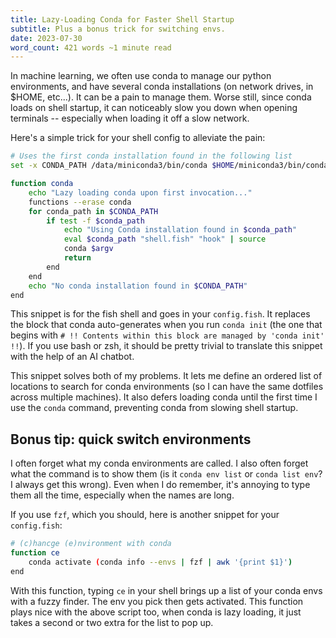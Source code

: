 ```yaml
---
title: Lazy-Loading Conda for Faster Shell Startup
subtitle: Plus a bonus trick for switching envs.
date: 2023-07-30
word_count: 421 words ~1 minute read
---
```


In machine learning, we often use conda to manage our python environments, and have several conda installations (on network drives, in $HOME, etc...). It can be a pain to manage them. Worse still, since conda loads on shell startup, it can noticeably slow you down when opening terminals -- especially when loading it off a slow network.

Here's a simple trick for your shell config to alleviate the pain:

```bash
# Uses the first conda installation found in the following list
set -x CONDA_PATH /data/miniconda3/bin/conda $HOME/miniconda3/bin/conda

function conda
    echo "Lazy loading conda upon first invocation..."
    functions --erase conda
    for conda_path in $CONDA_PATH
        if test -f $conda_path
            echo "Using Conda installation found in $conda_path"
            eval $conda_path "shell.fish" "hook" | source
            conda $argv
            return
        end
    end
    echo "No conda installation found in $CONDA_PATH"
end 
```

This snippet is for the fish shell and goes in your `config.fish`. It replaces the block that conda auto-generates when you run `conda init` (the one that begins with `# !! Contents within this block are managed by 'conda init' !!`). If you use bash or zsh, it should be pretty trivial to translate this snippet with the help of an AI chatbot.

This snippet solves both of my problems. It lets me define an ordered list of locations to search for conda environments (so I can have the same dotfiles across multiple machines). It also defers loading conda until the first time I use the `conda` command, preventing conda from slowing shell startup.

## Bonus tip: quick switch environments

I often forget what my conda environments are called. I also often forget what the command is to show them (is it `conda env list` or `conda list env`? I always get this wrong). Even when I do remember, it's annoying to type them all the time, especially when the names are long.

If you use `fzf`, which you should, here is another snippet for your `config.fish`:

```bash
# (c)hancge (e)nvironment with conda
function ce
    conda activate (conda info --envs | fzf | awk '{print $1}')
end
```

With this function, typing `ce` in your shell brings up a list of your conda envs with a fuzzy finder. The env you pick then gets activated. This function plays nice with the above script too, when conda is lazy loading, it just takes a second or two extra for the list to pop up.
